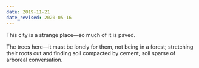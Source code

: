 ```yaml
---
date: 2019-11-21
date_revised: 2020-05-16
---
```


This city is a strange place—so much of it is paved.

The trees here—it must be lonely for them, not being in a
forest; stretching their roots out and finding soil
compacted by cement, soil sparse of arboreal conversation.
